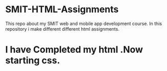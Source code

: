 # SMIT-HTML-Assignments
This repo about my SMIT web and mobile app development course. In this repository i make different different html assignments.
<h1>I have Completed my html .Now starting css.</h1>
